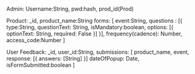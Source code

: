Admin:
Username:String, pwd:hash, prod_id(Prod)

Product:
_id, 
product_name:String
forms: [
  event:String,
  questions : [{
      type:String,
      questionText: String,
      isMandatory:boolean,
      options: [{ optionText: String, required: False }]
      }],
  frequency(cadence): Number,
  access_code:Number
]

User Feedback:
_id,
user_id:String,
submissions: [
  product_name,
  event,
  response: [{
    answers: [String]
  }]
  dateOfPopup: Date,
  isFormSubmitted:boolean
]

